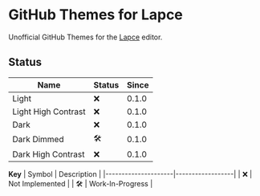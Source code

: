 # GitHub Themes for Lapce
Unofficial GitHub Themes for the [Lapce](https://github.com/lapce/lapce) editor.

## Status
|        Name         |       Status        | Since |
|---------------------|---------------------|-------|
| Light               | :x:                 | 0.1.0 |
| Light High Contrast | :x:                 | 0.1.0 |
| Dark                | :x:                 | 0.1.0 |
| Dark Dimmed         | :hammer_and_wrench: | 0.1.0 |
| Dark High Contrast  | :x:                 | 0.1.0 |
**Key**
|       Symbol        |   Description    |
|---------------------|------------------|
| :x:                 | Not Implemented  |
| :hammer_and_wrench: | Work-In-Progress |
